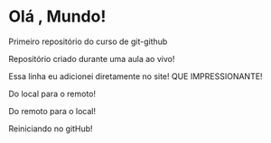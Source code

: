 # Olá , Mundo!
 Primeiro repositório do curso de git-github

 Repositório criado durante uma aula ao vivo!

Essa linha eu adicionei diretamente no site!  QUE  IMPRESSIONANTE!
<p> Do local para o remoto!</p>
Do remoto para o local!
<p>Reiniciando no gitHub!</p>
